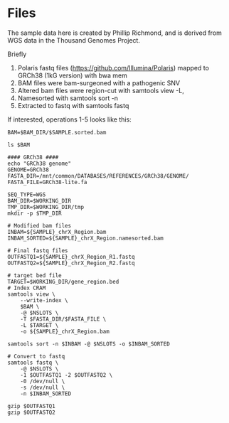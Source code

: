 # Files

The sample data here is created by Phillip Richmond, and is derived from WGS data in the Thousand Genomes Project. 

Briefly
1. Polaris fastq files (https://github.com/Illumina/Polaris) mapped to GRCh38 (1kG version) with bwa mem
2. BAM files were bam-surgeoned with a pathogenic SNV
3. Altered bam files were region-cut with samtools view -L,
4. Namesorted with samtools sort -n
5. Extracted to fastq with samtools fastq

If interested, operations 1-5 looks like this:
```
BAM=$BAM_DIR/$SAMPLE.sorted.bam

ls $BAM

#### GRCh38 #### 
echo "GRCh38 genome"
GENOME=GRCh38
FASTA_DIR=/mnt/common/DATABASES/REFERENCES/GRCh38/GENOME/
FASTA_FILE=GRCh38-lite.fa

SEQ_TYPE=WGS
BAM_DIR=$WORKING_DIR
TMP_DIR=$WORKING_DIR/tmp
mkdir -p $TMP_DIR

# Modified bam files
INBAM=${SAMPLE}_chrX_Region.bam
INBAM_SORTED=${SAMPLE}_chrX_Region.namesorted.bam

# Final fastq files
OUTFASTQ1=${SAMPLE}_chrX_Region_R1.fastq
OUTFASTQ2=${SAMPLE}_chrX_Region_R2.fastq

# target bed file
TARGET=$WORKING_DIR/gene_region.bed
# Index CRAM
samtools view \
	--write-index \
	$BAM \
	-@ $NSLOTS \
	-T $FASTA_DIR/$FASTA_FILE \
	-L $TARGET \
	-o ${SAMPLE}_chrX_Region.bam

samtools sort -n $INBAM -@ $NSLOTS -o $INBAM_SORTED

# Convert to fastq
samtools fastq \
	-@ $NSLOTS \
	-1 $OUTFASTQ1 -2 $OUTFASTQ2 \
	-0 /dev/null \
	-s /dev/null \
	-n $INBAM_SORTED

gzip $OUTFASTQ1
gzip $OUTFASTQ2
```

